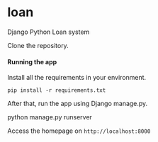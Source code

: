 # loan
Django Python Loan system

Clone the repository.
#### Running the app

Install all the requirements in your environment.

`pip install -r requirements.txt`

After that, run the app using Django manage.py.

python manage.py runserver

Access the homepage on `http://localhost:8000`
